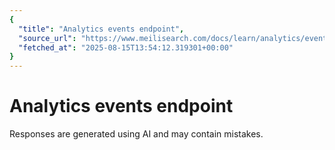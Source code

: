 ```yaml
---
{
  "title": "Analytics events endpoint",
  "source_url": "https://www.meilisearch.com/docs/learn/analytics/events_endpoint",
  "fetched_at": "2025-08-15T13:54:12.319301+00:00"
}
---
```


# Analytics events endpoint

Responses are generated using AI and may contain mistakes.
